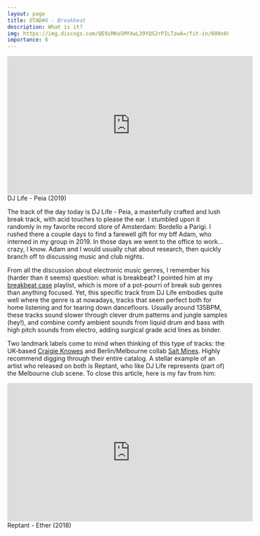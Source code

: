 ```yaml
---
layout: page
title: OTAD#6 - Breakbeat
description: What is it?
img: https://img.discogs.com/QE9iMKoSMYXwL39YQS2rPILTzwA=/fit-in/600x600/filters:strip_icc():format(jpeg):mode_rgb():quality(90)/discogs-images/R-13990245-1571920736-1796.jpeg.jpg
importance: 6
---
```


<div style="text-align: center;"> <iframe width="560" height="315" src="https://www.youtube.com/embed/TgoGo_NY3eo" frameborder="0" allow="accelerometer; autoplay; encrypted-media; gyroscope; picture-in-picture" allowfullscreen></iframe> </div>

<div class="caption">
    DJ Life - Peia (2019)
</div>

The track of the day today is DJ Life - Peia, a masterfully crafted and lush break track, with acid touches to please the ear. I stumbled upon it randomly in my favorite record store of Amsterdam: Bordello a Parigi. I rushed there a couple days to find a farewell gift for my bff Adam, who interned in my group in 2019. In those days we went to the office to work... crazy, I know. Adam and I would usually chat about research, then quickly branch off to discussing music and club nights.

From all the discussion about electronic music genres, I remember his (harder than it seems) question: what is breakbeat? I pointed him at my [breakbeat case](https://www.youtube.com/playlist?list=PLBLV0mgoy14rnOuijW2K3agmvvvVeTJ-2) playlist, which is more of a pot-pourri of break sub genres than anything focused. Yet, this specific track from DJ Life embodies quite well where the genre is at nowadays, tracks that seem perfect both for home listening and for tearing down dancefloors. Usually around 135BPM, these tracks sound slower through clever drum patterns and jungle samples (hey!), and combine comfy ambient sounds from liquid drum and bass with high pitch sounds from electro, adding surgical grade acid lines as binder.

Two landmark labels come to mind when thinking of this type of tracks: the UK-based [Craigie Knowes](https://craigieknowes.com/) and Berlin/Melbourne collab [Salt Mines](https://saltminesrec.bandcamp.com/). Highly recommend digging through their entire catalog. A stellar example of an artist who released on both is Reptant, who like DJ Life represents (part of) the Melbourne club scene. To close this article, here is my fav from him:

<div style="text-align: center;"> <iframe width="560" height="315" src="https://www.youtube.com/embed/lzfeWTOxn4s" frameborder="0" allow="accelerometer; autoplay; encrypted-media; gyroscope; picture-in-picture" allowfullscreen></iframe> </div>

<div class="caption">
    Reptant - Ether (2018)
</div>

